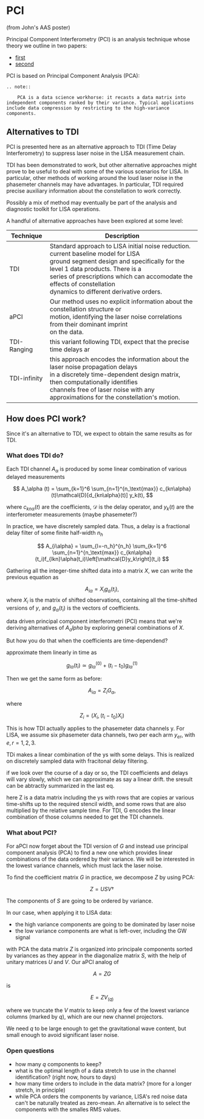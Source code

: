 # PCI
(from John's AAS poster)

Principal Component Interferometry (PCI) is an analysis technique whose theory we outline in two papers:
- [first](https://journals.aps.org/prd/abstract/10.1103/PhysRevD.103.042006) 
- [second](https://journals.aps.org/prd/abstract/10.1103/PhysRevD.104.122001)

PCI is based on Principal Component Analysis (PCA):

```{eval-rst}
.. note::

    PCA is a data science workhorse: it recasts a data matrix into independent components ranked by their variance. Typical applications include data compression by restricting to the high-variance components.
```  

## Alternatives to TDI
PCI is presented here as an alternative approach to TDI (Time Delay Interferometry) to suppress laser noise in the LISA measurement chain.

TDI has been demonstrated to work, but other alternative approaches might prove to be useful to deal with some of the various scenarios for LISA. In particular, other methods of working around the loud laser noise in the phasemeter channels may have advantages. In particular, TDI required precise auxiliary information about the constellation to work correctly.

Possibly a mix of method may eventually be part of the analysis and diagnostic toolkit for LISA operations.

A handful of alternative approaches have been explored at some level:

| Technique  |  Description |
|---|---|      
| TDI  | Standard approach to LISA initial noise reduction. current baseline model for LISA <br/>ground segment design and specifically for the level 1 data products. There is a <br/>series of prescriptions which can accomodate the effects of constellation <br/>dynamics to different derivative orders.|
| aPCI  | Our method uses no explicit information about the constellation structure or <br/>motion, identifying the laser noise correlations from their dominant imprint <br/>on the data. |
| TDI-Ranging | this variant following TDI, expect that the precise time delays ar  |
| TDI-infinity  | this approach encodes the information about the laser noise propagation delays <br/>in a discretely time-dependent design matrix, then computationally identifies <br/>channels free of laser noise with any approximations for the constellation's motion.|

## How does PCI work?

Since it's an alternative to TDI, we expect to obtain the same results as for TDI.

### What does TDI do?

Each TDI channel $A_\alpha$ is produced by some linear combination of various delayed measurements

$$
 A_\alpha (t) = \sum_{k=1}^6 \sum_{n=1}^{n_\text{max}} c_{kn\alpha}(t)\mathcal{D}[d_{kn\alpha}(t)] y_k(t),
$$

where $c_{kn\alpha}(t)$ are the coefficients, $\mathcal{D}$ is the delay operator, and $y_k(t)$ are the interferometer measurements (maybe phasemeter?)

In practice, we have discretely sampled data. Thus, a delay is a fractional delay filter of some finite half-width $n_h$

$$
A_{i\alpha} = \sum_{l=-n_h}^{n_h} \sum_{k=1}^6 \sum_{n=1}^{n_\text{max}} c_{kn\alpha}(t_i)f_{lkn}\alpha(t_i)\left[\mathcal{D}y_k\right](t_i)
$$

Gathering all the integer-time shifted data into a matrix $X$, we can write the previous equation as
 
$$
A_{i\alpha} = X_i g_\alpha (t_i),
$$
where $X_i$ is the matrix of shifted observations, containing all the time-shifted versions of $y$, and  $g_\alpha (t_i)$ is the vectors of coefficients.

data driven principal component interferometri (PCI) means that we're deriving alternatives of $A_alpha$ by exploring general combinations of $X$.

But how you do that when the coefficients are time-dependend?

approximate them linearly in time as

$$
g_{l\alpha}(t_i)\simeq g_{l\alpha}^{(0)} + (t_i - t_0) g_{l\alpha}^(1)
$$

Then we get the same form as before:

$$
A_{i\alpha} = Z_i G_\alpha,
$$

where 

$$
Z_i = (X_i, (t_i - t_0)X_i)
$$


This is how TDI actually applies to the phasemeter data channels y. For LISA, we assume six phasemeter data channels, two per each arm $y_{er}$, with $e,r = 1,2,3$.

TDi makes a linear combination of the ys with some delays. This is realized on discretely sampled data with fracitonal delay filtering. 

if we look over the course of a day or so, the TDI coefficients and delays will vary slowly, which we can approximate as say a linear drift.
the sresult can be abtractly summarized  in the last eq.

here Z is a data matrix including the ys with rows that are copies ar various time-shifts up to the required stencil width, and some rows that are also multiplied by the relative sample time. For TDI, G encodes the linear combination of those columns needed to get the TDI channels.


### What about PCI?
For aPCI now forget about the TDI version of $G$ and instead use principal component analysis (PCA) to find a new one which provides linear combinations of the data ordered by their variance. We will be interested in the lowest variance channels, which must lack the laser noise.


To find the coefficient matrix $G$ in practice, we decompose $Z$ by using PCA:

$$
Z = USV\dagger
$$

The components of $S$ are going to be ordered by variance. 

In our case, when applying it to LISA data:
- the high variance components are going to be dominated by laser noise
- the low variance components are what is left-over, including the GW signal

with PCA the data matrix $Z$ is organized into principale components sorted by variances as they appear in the diagonalize matrix $S$, with the help of unitary matrices $U$ and $V$. Our aPCI analog of 

$$
A = Z G
$$

is 

$$
E = Z V_{(q)}
$$

where we truncate the $V$ matrix to keep only a few of the lowest variance columns (marked by $q$), which are our new channel projectors.

We need $q$ to be large enough to get the gravitational wave content, but small enough to avoid significant laser noise.


### Open questions
- how many $q$ components to keep?
- what is the optimal length of a data stretch to use in the channel identification? (right now, hours to days)
- how many time orders to include in the data matrix? (more for a longer stretch, in principle)
- while PCA orders the components by variance, LISA's red noise data can't be naturally treated as zero-mean. An alternative is to select the components with the smalles RMS values. 